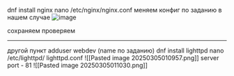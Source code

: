 dnf install nginx
nano /etc/nginx/nginx.conf
меняем конфиг по заданию 
в нашем случае 
![image](https://github.com/user-attachments/assets/60687ed5-1a01-4d7d-9ada-092a0da5c646)


сохраняем 
проверяем
_____________________________________________________________________________
другой пункт
adduser webdev (name по заданию)
dnf install lighttpd
nano /etc/lighttpd/ lighttpd.conf
![[Pasted image 20250305010957.png]]
server port - 81
![[Pasted image 20250305011030.png]]
